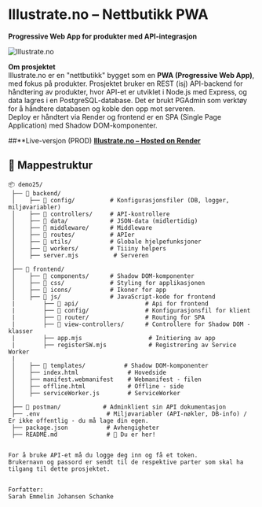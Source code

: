 # Illustrate.no – Nettbutikk PWA  
**Progressive Web App for produkter med API-integrasjon**  

![Illustrate.no](https://usercontent.one/wp/www.sarahemmelin.no/wp-content/uploads/2022/09/Bakgrunn-til-nettside-sorthvitt.webp) 

**Om prosjektet**  
Illustrate.no er en "nettbutikk" bygget som en **PWA (Progressive Web App)**, med fokus på produkter.
Prosjektet bruker en REST (isj) API-backend for håndtering av produkter, hvor API-et er utviklet i Node.js med Express, og data lagres i en PostgreSQL-database. Det er brukt PGAdmin som verktøy for å håndtere databasen og koble den opp mot serveren.  
Deploy er håndtert via Render og frontend er en SPA (Single Page Application) med Shadow DOM-komponenter.  

##**Live-versjon (PROD)
**[Illustrate.no – Hosted on Render](https://app2025.onrender.com)**  

## 📂 **Mappestruktur**
```plaintext
📦 demo25/
 ├── 📂 backend/
 │    ├── 📂 config/          # Konfigurasjonsfiler (DB, logger, miljøvariabler)
 │    ├── 📂 controllers/     # API-kontrollere
 │    ├── 📂 data/            # JSON-data (midlertidig)
 │    ├── 📂 middleware/      # Middleware
 │    ├── 📂 routes/          # APIer
 │    ├── 📂 utils/           # Globale hjelpefunksjoner
 │    ├── 📂 workers/         # Tiiiny helpers
 │    ├── server.mjs          # Serveren
 │
 ├── 📂 frontend/
 │    ├── 📂 components/      # Shadow DOM-komponenter
 │    ├── 📂 css/             # Styling for applikasjonen
 │    ├── 📂 icons/           # Ikoner for app
 │    ├── 📂 js/              # JavaScript-kode for frontend
 |        ├── 📂 api/                   # Api for frontend
 |        ├── 📂 config/                # Konfigurasjonsfil for klient
 |        ├── 📂 router/                # Routing for SPA
 |        ├── 📂 view-controllers/      # Controllere for Shadow DOM - klasser
 |        ├── app.mjs                   # Initiering av app
 |        ├── registerSW.mjs            # Registrering av Service Worker
 |
 │    ├── 📂 templates/           # Shadow DOM-komponenter
 │    ├── index.html              # Hovedside
 │    ├── manifest.webmanifest    # Webmanifest - filen
 │    ├── offline.html            # Offline - side
 │    ├── serviceWorker.js        # ServiceWorker
 │
 ├── 📂 postman/            # Adminklient sin API dokumentasjon
 ├── .env                   # Miljøvariabler (API-nøkler, DB-info) / Er ikke offentlig - du må lage din egen.
 ├── package.json           # Avhengigheter
 ├── README.md              # 📖 Du er her!


For å bruke API-et må du logge deg inn og få et token.
Brukernavn og passord er sendt til de respektive parter som skal ha tilgang til dette prosjektet. 


Forfatter:
Sarah Emmelin Johansen Schanke 
